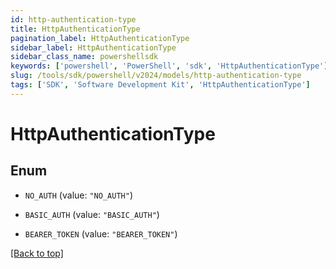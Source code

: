 ```yaml
---
id: http-authentication-type
title: HttpAuthenticationType
pagination_label: HttpAuthenticationType
sidebar_label: HttpAuthenticationType
sidebar_class_name: powershellsdk
keywords: ['powershell', 'PowerShell', 'sdk', 'HttpAuthenticationType'] 
slug: /tools/sdk/powershell/v2024/models/http-authentication-type
tags: ['SDK', 'Software Development Kit', 'HttpAuthenticationType']
---
```



# HttpAuthenticationType

## Enum


* `NO_AUTH` (value: `"NO_AUTH"`)

* `BASIC_AUTH` (value: `"BASIC_AUTH"`)

* `BEARER_TOKEN` (value: `"BEARER_TOKEN"`)


[[Back to top]](#) 

